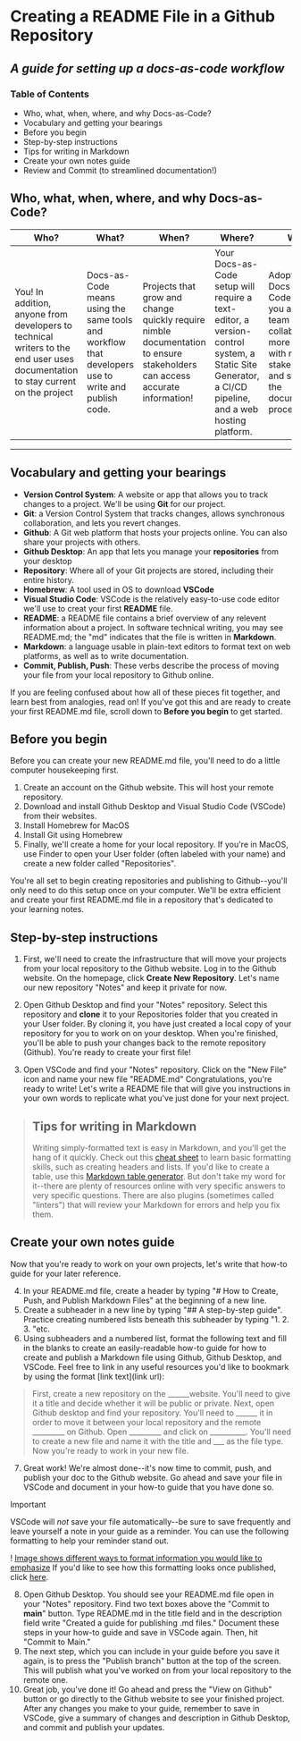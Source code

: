# Creating a README File in a Github Repository
## *A guide for setting up a docs-as-code workflow*
### Table of Contents
* Who, what, when, where, and why Docs-as-Code?
* Vocabulary and getting your bearings
* Before you begin
* Step-by-step instructions
* Tips for writing in Markdown
* Create your own notes guide
* Review and Commit (to streamlined documentation!)

## Who, what, when, where, and why Docs-as-Code?
| Who?                                                                                                                            | What?                                                                                                | When?                                                                                                                       | Where?                                                                                                                                                | Why?                                                                                                                                           |
|---------------------------------------------------------------------------------------------------------------------------------|------------------------------------------------------------------------------------------------------|-----------------------------------------------------------------------------------------------------------------------------|-------------------------------------------------------------------------------------------------------------------------------------------------------|------------------------------------------------------------------------------------------------------------------------------------------------|
| You! In addition, anyone from developers to technical writers to the end user uses documentation to stay current on the project | Docs-as-Code means using the same tools and workflow that developers use to write and publish code.  | Projects that grow and change quickly require nimble documentation to ensure stakeholders can access accurate information!  | Your Docs-as-Code setup will require a text-editor, a version-control system, a Static Site Generator, a CI/CD pipeline, and a web hosting platform.  | Adopting Docs-as-Code will allow you and your team to collaborate more easily with more stakeholders and streamline the documentation process. |
___
## Vocabulary and getting your bearings
* **Version Control System**: A website or app that allows you to track changes to a project. We'll be using **Git** for our project.
* **Git**: a Version Control System that tracks changes, allows synchronous collaboration, and lets you revert changes. 
* **Github**: A Git web platform that hosts your projects online. You can also share your projects with others.
* **Github Desktop**: An app that lets you manage your **repositories** from your desktop
* **Repository**: Where all of your Git projects are stored, including their entire history.
* **Homebrew**: A tool used in OS to download **VSCode**
* **Visual Studio Code**: VSCode is the relatively easy-to-use code editor we'll use to creat your first **README** file. 
* **README**: a README file contains a brief overview of any relevent information about a project. In software technical writing, you may see README.md; the "md" indicates that the file is written in **Markdown**.
* **Markdown**: a language usable in plain-text editors to format text on web platforms, as well as to write documentation.
* **Commit, Publish, Push**: These verbs describe the process of moving your file from your local repository to Github online.

If you are feeling confused about how all of these pieces fit together, and learn best from analogies, read on! If you've got this and are ready to create your first README.md file, scroll down to **Before you begin** to get started. 

## Before you begin
Before you can create your new README.md file, you'll need to do a little computer housekeeping first. 
1. Create an account on the Github website. This will host your remote repository.
2. Download and install Github Desktop and Visual Studio Code (VSCode) from their websites. 
3. Install Homebrew for MacOS
4. Install Git using Homebrew
2. Finally, we'll create a home for your local repository. If you're in MacOS, use Finder to open your User folder (often labeled with your name) and create a new folder called "Repositories". 

You're all set to begin creating repositories and publishing to Github--you'll only need to do this setup once on your computer. We'll be extra efficient and create your first README.md file in a repository that's dedicated to your learning notes. 

## Step-by-step instructions
1. First, we'll need to create the infrastructure that will move your projects from your local repository to the Github website. Log in to the Github website. On the homepage, click **Create New Repository**. Let's name our new repository "Notes" and keep it private for now.

2. Open Github Desktop and find your "Notes" repository. Select this repository and **clone** it to your Repositories folder that you created in your User folder. By cloning it, you have just created a local copy of your repository for you to work on on your desktop. When you're finished, you'll be able to push your changes back to the remote repository (Github). You're ready to create your first file!
3. Open VSCode and find your "Notes" repository. Click on the "New File" icon and name your new file "README.md" Congratulations, you're ready to write! Let's write a README file that will give you instructions in your own words to replicate what you've just done for your next project.  
>## Tips for writing in Markdown
>Writing simply-formatted text is easy in Markdown, and you'll get the hang of it quickly. Check out this [cheat sheet](https://www.markdownguide.org/cheat-sheet/) to learn basic formatting skills, such as creating headers and lists. If you'd like to create a table, use this [Markdown table generator](https://www.tablesgenerator.com/markdown_tables#). But don't take my word for it--there are plenty of resources online with very specific answers to very specific questions. There are also plugins (sometimes called "linters") that will review your Markdown for errors and help you fix them.
## Create your own notes guide
Now that you're ready to work on your own projects, let's write that how-to guide for your later reference.

4. In your README.md file, create a header by typing "# How to Create, Push, and Publish Markdown Files" at the beginning of a new line.
5. Create a subheader in a new line by typing "## A step-by-step guide". Practice creating numbered lists beneath this subheader by typing "1. 2. 3. "etc. 
6. Using subheaders and a numbered list, format the following text and fill in the blanks to create an easily-readable how-to guide for how to create and publish a Markdown file using Github, Github Desktop, and VSCode. Feel free to link in any useful resources you'd like to bookmark by using the format [link text](link url):
> First, create a new repository on the ______website. You'll need to give it a title and decide whether it will be public or private. Next, open Github desktop and find your repository. You'll need to ______ it in order to move it between your local repository and the remote _________ on Github. Open _________ and click on __________. You'll need to create a new file and name it with the title and ___ as the file type. Now you're ready to work in your new file.

7. Great work! We're almost done--it's now time to commit, push, and publish your doc to the Github website. Go ahead and save your file in VSCode and document in your how-to guide that you have done so. 

> [!IMPORTANT] 
> VSCode will *not* save your file automatically--be sure to save frequently and leave yourself a note in your guide as a reminder. You can use the following formatting to help your reminder stand out. 

! [Image shows different ways to format information you would like to emphasize](file:///var/folders/j4/gg7s8wtx3sj2jxnggvktwg_c0000gn/T/TemporaryItems/NSIRD_screencaptureui_6RCbAK/Screenshot%202024-07-29%20at%204.50.35%E2%80%AFPM.png)
If you'd like to see how this formatting looks once published, click [here](https://github.com/orgs/community/discussions/16925).

8. Open Github Desktop. You should see your README.md file open in your "Notes" repository. Find two text boxes above the "Commit to **main**" button. Type README.md in the title field and in the description field write "Created a guide for publishing .md files." Document these steps in your how-to guide and save in VSCode again. Then, hit "Commit to Main."
9. The next step, which you can include in your guide before you save it again, is to press the "Publish branch" button at the top of the screen. This will publish what you've worked on from your local repository to the remote one. 
10. Great job, you've done it! Go ahead and press the "View on Github" button or go directly to the Github website to see your finished project. After any changes you make to your guide, remember to save in VSCode, give a summary of changes and description in Github Desktop, and commit and publish your updates. 